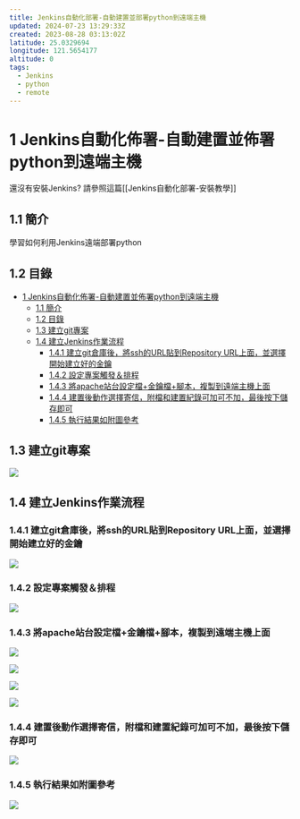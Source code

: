 ```yaml
---
title: Jenkins自動化部署-自動建置並部署python到遠端主機
updated: 2024-07-23 13:29:33Z
created: 2023-08-28 03:13:02Z
latitude: 25.0329694
longitude: 121.5654177
altitude: 0
tags:
  - Jenkins
  - python
  - remote
---
```


# 1 Jenkins自動化佈署-自動建置並佈署python到遠端主機

還沒有安裝Jenkins? 請參照這篇[[Jenkins自動化部署-安裝教學]]
## 1.1 簡介
學習如何利用Jenkins遠端部署python

## 1.2 目錄

- [1 Jenkins自動化佈署-自動建置並佈署python到遠端主機](#1-jenkins自動化佈署-自動建置並佈署python到遠端主機)
  - [1.1 簡介](#11-簡介)
  - [1.2 目錄](#12-目錄)
  - [1.3 建立git專案](#13-建立git專案)
  - [1.4 建立Jenkins作業流程](#14-建立jenkins作業流程)
    - [1.4.1 建立git倉庫後，將ssh的URL貼到Repository URL上面，並選擇 開始建立好的金鑰](#141-建立git倉庫後將ssh的url貼到repository-url上面並選擇-開始建立好的金鑰)
    - [1.4.2 設定專案觸發＆排程](#142-設定專案觸發排程)
    - [1.4.3 將apache站台設定檔+金鑰檔+腳本，複製到遠端主機上面](#143-將apache站台設定檔金鑰檔腳本複製到遠端主機上面)
    - [1.4.4 建置後動作選擇寄信，附檔和建置紀錄可加可不加，最後按下儲存即可](#144-建置後動作選擇寄信附檔和建置紀錄可加可不加最後按下儲存即可)
    - [1.4.5 執行結果如附圖參考](#145-執行結果如附圖參考)

## 1.3 建立git專案

![](https://mybookstack.zeabur.app/uploads/images/gallery/2025-08/5QY9c016163-upload-78c755dd5415f034a80c2bb67a1e4a20.png)

<!--more-->

## 1.4 建立Jenkins作業流程

### 1.4.1 建立git倉庫後，將ssh的URL貼到Repository URL上面，並選擇 開始建立好的金鑰
![](https://mybookstack.zeabur.app/uploads/images/gallery/2025-08/O7Z0ae07a47-upload-70bdab29a7e8324f58e72225c955fea1.png)

### 1.4.2 設定專案觸發＆排程
![](https://mybookstack.zeabur.app/uploads/images/gallery/2025-08/Jjsad3e7e42-upload-280e1126340490755ada5417e1a54324.png)

### 1.4.3 將apache站台設定檔+金鑰檔+腳本，複製到遠端主機上面
![](https://mybookstack.zeabur.app/uploads/images/gallery/2025-08/eqY329f6d80-upload-2dd764a3f3c9656c188e9951cf97d10d.png)

![](https://mybookstack.zeabur.app/uploads/images/gallery/2025-08/NfO6863cae9-upload-f6d8cad31b3dca5fa5993366561048a4.png)


![](https://mybookstack.zeabur.app/uploads/images/gallery/2025-08/Kzzcc5608d3-upload-0023239bff2a8077d6c63ddd70340270.png)


![](https://mybookstack.zeabur.app/uploads/images/gallery/2025-08/aAFa034a8d1-upload-1b663b88ef4eb6b64261325cbb2da2a8.png)

### 1.4.4 建置後動作選擇寄信，附檔和建置紀錄可加可不加，最後按下儲存即可
![](https://mybookstack.zeabur.app/uploads/images/gallery/2025-08/kPw0d7832ea-upload-59e4ce5c8b9316dfcd3737f5508b5500.png)


### 1.4.5 執行結果如附圖參考
![](https://mybookstack.zeabur.app/uploads/images/gallery/2025-08/2f3f4bfc-upload-b2bd5120a24b95c6ed42da145ffc3f7f.png)